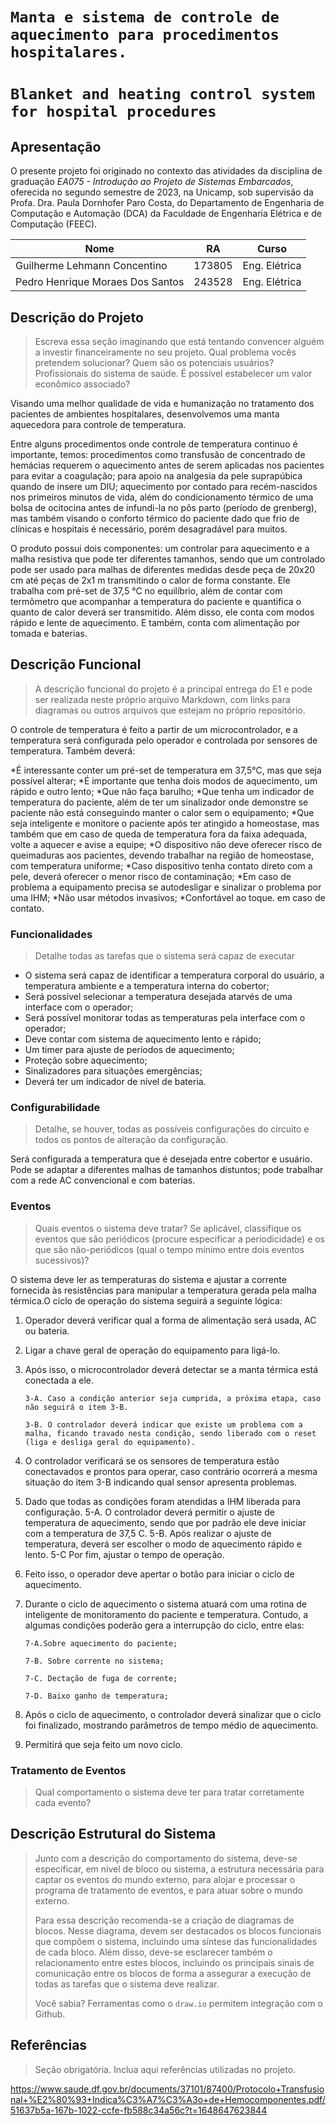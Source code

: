 # `Manta e sistema de controle de aquecimento para procedimentos hospitalares.`
# `Blanket and heating control system for hospital procedures`

## Apresentação

O presente projeto foi originado no contexto das atividades da disciplina de graduação *EA075 - Introdução ao Projeto de Sistemas Embarcados*, 
oferecida no segundo semestre de 2023, na Unicamp, sob supervisão da Profa. Dra. Paula Dornhofer Paro Costa, do Departamento de Engenharia de Computação e Automação (DCA) da Faculdade de Engenharia Elétrica e de Computação (FEEC).

 |Nome  | RA | Curso|
 |--|--|--|
 |Guilherme Lehmann Concentino  | 173805  | Eng. Elétrica |
 |Pedro Henrique Moraes Dos Santos  | 243528 | Eng. Elétrica |

## Descrição do Projeto
> Escreva essa seção imaginando que está tentando convencer alguém a investir financeiramente no seu projeto. 
> Qual problema vocês pretendem solucionar?
> Quem são os potenciais usuários?
> Profissionais do sistema de saúde.
> É possível estabelecer um valor econômico associado?

Visando uma melhor qualidade de vida e humanização no tratamento dos pacientes de ambientes hospitalares, desenvolvemos uma manta aquecedora para controle de temperatura.

Entre alguns procedimentos onde controle de temperatura continuo é importante, temos: procedimentos como transfusão de concentrado de hemácias requerem o aquecimento antes de serem aplicadas nos pacientes para evitar a coagulação; para apoio na analgesia da pele suprapúbica quando de insere um DIU; aquecimento por contado para recém-nascidos nos primeiros minutos de vida, além do condicionamento térmico de uma bolsa de ocitocina antes de infundi-la no pôs parto (período de grenberg), mas também visando o conforto térmico do paciente dado que frio de clínicas e hospitais é necessário, porém desagradável para muitos.

O produto possui dois componentes: um controlar para aquecimento e a malha resistiva que pode ter diferentes tamanhos, sendo que um controlado pode ser usado para malhas de diferentes medidas desde peça de 20x20 cm até peças de 2x1 m transmitindo o calor de forma constante. Ele trabalha com pré-set de 37,5 °C no equilíbrio, além de contar com termômetro que acompanhar a temperatura do paciente e quantifica o quanto de calor deverá ser transmitido. Além disso, ele conta com modos rápido e lente de aquecimento. E também, conta com alimentação por tomada e baterias.

## Descrição Funcional
> A descrição funcional do projeto é a principal entrega do E1 e pode ser realizada neste próprio arquivo Markdown,
> com links para diagramas ou outros arquivos que estejam no próprio repositório.

 O controle de temperatura é feito a partir de um microcontrolador, e a temperatura será configurada pelo operador e controlada por sensores de temperatura. Também deverá:

*É interessante conter um pré-set de temperatura em 37,5°C, mas que seja possível alterar;
*É importante que tenha dois modos de aquecimento, um rápido e outro lento;
*Que não faça barulho;
*Que tenha um indicador de temperatura do paciente, além de ter um sinalizador onde demonstre se paciente não está conseguindo manter o calor sem o equipamento;
*Que seja inteligente e monitore o paciente após ter atingido a homeostase, mas também que em caso de queda de temperatura fora da faixa adequada, volte a aquecer e avise a equipe;
*O dispositivo não deve oferecer risco de queimaduras aos pacientes, devendo trabalhar na região de homeostase, com temperatura uniforme;
*Caso dispositivo tenha contato direto com a pele, deverá oferecer o menor risco de contaminação;
*Em caso de problema a equipamento precisa se autodesligar e sinalizar o problema por uma IHM;
*Não usar métodos invasivos;
*Confortável ao toque. em caso de contato.

### Funcionalidades

> Detalhe todas as tarefas que o sistema será capaz de executar

* O sistema será capaz de identificar a temperatura corporal do usuário, a temperatura ambiente e a temperatura interna do cobertor;
* Será possível selecionar a temperatura desejada atarvés de uma interface com o operador;
* Será possível monitorar todas as temperaturas pela interface com o operador;
* Deve contar com sistema de aquecimento lento e rápido;
* Um timer para ajuste de períodos de aquecimento;
* Proteção sobre aquecimento;
* Sinalizadores para situações emergências;
* Deverá ter um indicador de nível de bateria.

### Configurabilidade
> Detalhe, se houver, todas as possíveis configurações do circuito e todos os pontos de alteração da configuração.

Será configurada a temperatura que é desejada entre cobertor e usuário. Pode se adaptar a diferentes malhas de tamanhos distuntos; pode trabalhar com a  rede AC convencional  e com baterias.

### Eventos
> Quais eventos o sistema deve tratar?
> Se aplicável, classifique os eventos que são periódicos (procure especificar a periodicidade) e os que são não-periódicos
> (qual o tempo mínimo entre dois eventos sucessivos)?

O sistema deve ler as temperaturas do sistema e ajustar a corrente fornecida às resistências para manipular a temperatura gerada pela malha térmica.O ciclo de operação do sistema seguirá a seguinte lógica:

1. Operador deverá verificar qual a forma de alimentação será usada, AC ou bateria.
2. Ligar a chave geral de operação do equipamento para ligá-lo.
3. Após isso, o microcontrolador deverá detectar se a manta térmica está conectada a ele.
   
       3-A. Caso a condição anterior seja cumprida, a próxima etapa, caso não seguirá o item 3-B.
  
       3-B. O controlador deverá indicar que existe um problema com a malha, ficando travado nesta condição, sendo liberado com o reset (liga e desliga geral do equipamento).
  
4. O controlador verificará se os sensores de temperatura estão conectavados e prontos para operar, caso contrário ocorrerá a mesma situação do item 3-B indicando qual sensor apresenta problemas.
5. Dado que todas as condições foram atendidas a IHM liberada para configuração.
       5-A. O controlador deverá permitir o ajuste de temperatura de aquecimento, sendo que por padrão ele deve iniciar com a temperatura de 37,5 C.
       5-B. Após realizar o ajuste de temperatura, deverá ser escolher o modo de aquecimento rápido e lento.
       5-C Por fim, ajustar o tempo de operação.

6. Feito isso, o operador deve apertar o botão para iniciar o ciclo de aquecimento.

7. Durante o ciclo de aquecimento o sistema atuará com uma rotina de inteligente de monitoramento do paciente e temperatura. Contudo, a algumas condições poderão gera a interrupção do ciclo, entre elas:

       7-A.Sobre aquecimento do paciente;
   
       7-B. Sobre corrente no sistema;
   
       7-C. Dectação de fuga de corrente;
   
       7-D. Baixo ganho de temperatura;

9. Após o ciclo de aquecimento, o controlador deverá sinalizar que o ciclo foi finalizado, mostrando parâmetros de tempo médio de aquecimento.
10.  Permitirá que seja feito um novo ciclo.

### Tratamento de Eventos
> Qual comportamento o sistema deve ter para tratar corretamente cada evento?

## Descrição Estrutural do Sistema
> Junto com a descrição do comportamento do sistema, deve-se especificar, em nível de bloco ou sistema, a estrutura necessária 
> para captar os eventos do mundo externo, para alojar e processar o programa de tratamento de eventos, e para atuar sobre o mundo externo.
>
> Para essa descrição recomenda-se a criação de diagramas de blocos.
> Nesse diagrama, devem ser destacados os blocos funcionais que compõem o sistema, incluindo uma síntese das funcionalidades de cada bloco.
> Além disso, deve-se esclarecer também o relacionamento entre estes blocos, incluindo os principais sinais de comunicação entre
> os blocos de forma a assegurar a execução de todas as tarefas que o sistema deve realizar.
> 
> Você sabia? Ferramentas como o `draw.io` permitem integração com o Github.
> 

## Referências
> Seção obrigatória. Inclua aqui referências utilizadas no projeto.

https://www.saude.df.gov.br/documents/37101/87400/Protocolo+Transfusional+%E2%80%93+Indica%C3%A7%C3%A3o+de+Hemocomponentes.pdf/51637b5a-167b-1022-ccfe-fb588c34a56c?t=1648647623844
